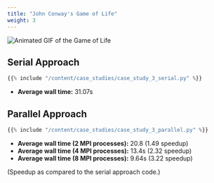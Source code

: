 ```yaml
---
title: "John Conway's Game of Life"
weight: 3
---
```


![Animated GIF of the Game of Life](./../game_of_life.gif)

## Serial Approach

```python
{{% include "/content/case_studies/case_study_3_serial.py" %}}
```

* **Average wall time:** 31.07s

## Parallel Approach

```python
{{% include "/content/case_studies/case_study_3_parallel.py" %}}
```

* **Average wall time (2 MPI processes):** 20.8 (1.49 speedup)
* **Average wall time (4 MPI processes):** 13.4s (2.32 speedup)
* **Average wall time (8 MPI processes):** 9.64s (3.22 speedup)

(Speedup as compared to the serial approach code.)






